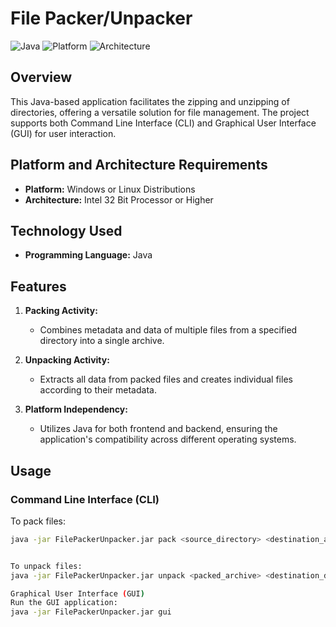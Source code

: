 # File Packer/Unpacker

![Java](https://img.shields.io/badge/Java-Programming-orange)
![Platform](https://img.shields.io/badge/Platform-Windows%20%7C%20Linux-blue)
![Architecture](https://img.shields.io/badge/Architecture-Intel%2032%20Bit%20or%20Higher-blue)

## Overview

This Java-based application facilitates the zipping and unzipping of directories, offering a versatile solution for file management. The project supports both Command Line Interface (CLI) and Graphical User Interface (GUI) for user interaction.

## Platform and Architecture Requirements

- **Platform:** Windows or Linux Distributions
- **Architecture:** Intel 32 Bit Processor or Higher

## Technology Used

- **Programming Language:** Java

## Features

1. **Packing Activity:**
   - Combines metadata and data of multiple files from a specified directory into a single archive.

2. **Unpacking Activity:**
   - Extracts all data from packed files and creates individual files according to their metadata.

3. **Platform Independency:**
   - Utilizes Java for both frontend and backend, ensuring the application's compatibility across different operating systems.

## Usage

### Command Line Interface (CLI)

To pack files:
```bash
java -jar FilePackerUnpacker.jar pack <source_directory> <destination_archive_name>


To unpack files:
java -jar FilePackerUnpacker.jar unpack <packed_archive> <destination_directory>

Graphical User Interface (GUI)
Run the GUI application:
java -jar FilePackerUnpacker.jar gui


